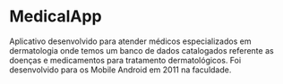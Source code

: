 # MedicalApp
Aplicativo desenvolvido para atender médicos especializados em dermatologia onde temos um banco de dados catalogados 
referente as doenças e medicamentos para tratamento dermatológicos. Foi desenvolvido para os Mobile Android em 2011 na faculdade.
